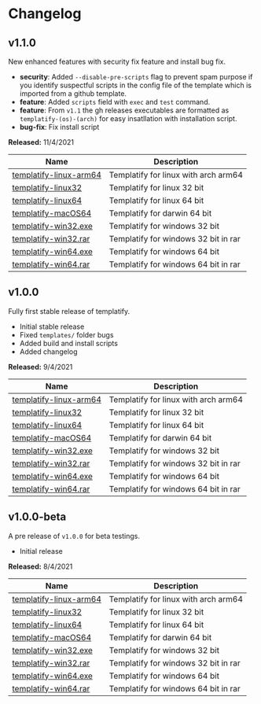 # Changelog

## v1.1.0

New enhanced features with security fix feature and install bug fix.

- **security**: Added `--disable-pre-scripts` flag to prevent spam purpose if you identify suspectful scripts in the config file of the template which is imported from a github template.
- **feature**: Added `scripts` field with `exec` and `test` command.
- **feature**: From `v1.1` the gh releases executables are formatted as `templatify-(os)-(arch)` for easy insatllation with installation script.
- **bug-fix**: Fix install script

**Released:** 11/4/2021

| Name                                    | Description                                                                        |
|-----------------------------------------|------------------------------------------------------------------------------------|
| [templatify-linux-arm64](https://github.com/Scientific-Guy/templatify/releases/download/v1.1.0/templatify-linux-arm64) | Templatify for linux with arch arm64 |
| [templatify-linux32](https://github.com/Scientific-Guy/templatify/releases/download/v1.1.0/templatify-linux-386) | Templatify for linux 32 bit |
| [templatify-linux64](https://github.com/Scientific-Guy/templatify/releases/download/v1.1.0/templatify-linux-amd64) | Templatify for linux 64 bit |
| [templatify-macOS64](https://github.com/Scientific-Guy/templatify/releases/download/v1.1.0/templatify-macOS-amd64) | Templatify for darwin 64 bit |
| [templatify-win32.exe](https://github.com/Scientific-Guy/templatify/releases/download/v1.1.0/templatify-win-386.exe) | Templatify for windows 32 bit |
| [templatify-win32.rar](https://github.com/Scientific-Guy/templatify/releases/download/v1.1.0/templatify-win-386.rar) | Templatify for windows 32 bit in rar |
| [templatify-win64.exe](https://github.com/Scientific-Guy/templatify/releases/download/v1.1.0/templatify-win-amd64.exe) | Templatify for windows 64 bit |
| [templatify-win64.rar](https://github.com/Scientific-Guy/templatify/releases/download/v1.1.0/templatify-win-amd64.rar) | Templatify for windows 64 bit in rar |

## v1.0.0

Fully first stable release of templatify.

- Initial stable release
- Fixed `templates/` folder bugs
- Added build and install scripts
- Added changelog

**Released:** 9/4/2021

| Name                                    | Description                                                                        |
|-----------------------------------------|------------------------------------------------------------------------------------|
| [templatify-linux-arm64](https://github.com/Scientific-Guy/templatify/releases/download/v1.0.0/templatify-linux-arm64) | Templatify for linux with arch arm64 |
| [templatify-linux32](https://github.com/Scientific-Guy/templatify/releases/download/v1.0.0/templatify-linux32) | Templatify for linux 32 bit |
| [templatify-linux64](https://github.com/Scientific-Guy/templatify/releases/download/v1.0.0/templatify-linux64) | Templatify for linux 64 bit |
| [templatify-macOS64](https://github.com/Scientific-Guy/templatify/releases/download/v1.0.0/templatify-macOS64) | Templatify for darwin 64 bit |
| [templatify-win32.exe](https://github.com/Scientific-Guy/templatify/releases/download/v1.0.0/templatify-win32.exe) | Templatify for windows 32 bit |
| [templatify-win32.rar](https://github.com/Scientific-Guy/templatify/releases/download/v1.0.0/templatify-win32.rar) | Templatify for windows 32 bit in rar |
| [templatify-win64.exe](https://github.com/Scientific-Guy/templatify/releases/download/v1.0.0/templatify-win64.exe) | Templatify for windows 64 bit |
| [templatify-win64.rar](https://github.com/Scientific-Guy/templatify/releases/download/v1.0.0/templatify-win64.rar) | Templatify for windows 64 bit in rar |

## v1.0.0-beta

A pre release of `v1.0.0` for beta testings.

- Initial release

**Released:** 8/4/2021

| Name                                    | Description                                                                        |
|-----------------------------------------|------------------------------------------------------------------------------------|
| [templatify-linux-arm64](https://github.com/Scientific-Guy/templatify/releases/download/v1.0.0-beta/templatify-linux-arm64) | Templatify for linux with arch arm64 |
| [templatify-linux32](https://github.com/Scientific-Guy/templatify/releases/download/v1.0.0-beta/templatify-linux32) | Templatify for linux 32 bit |
| [templatify-linux64](https://github.com/Scientific-Guy/templatify/releases/download/v1.0.0-beta/templatify-linux64) | Templatify for linux 64 bit |
| [templatify-macOS64](https://github.com/Scientific-Guy/templatify/releases/download/v1.0.0-beta/templatify-macOS64) | Templatify for darwin 64 bit |
| [templatify-win32.exe](https://github.com/Scientific-Guy/templatify/releases/download/v1.0.0-beta/templatify-win32.exe) | Templatify for windows 32 bit |
| [templatify-win32.rar](https://github.com/Scientific-Guy/templatify/releases/download/v1.0.0-beta/templatify-win32.rar) | Templatify for windows 32 bit in rar |
| [templatify-win64.exe](https://github.com/Scientific-Guy/templatify/releases/download/v1.0.0-beta/templatify-win64.exe) | Templatify for windows 64 bit |
| [templatify-win64.rar](https://github.com/Scientific-Guy/templatify/releases/download/v1.0.0-beta/templatify-win64.rar) | Templatify for windows 64 bit in rar |